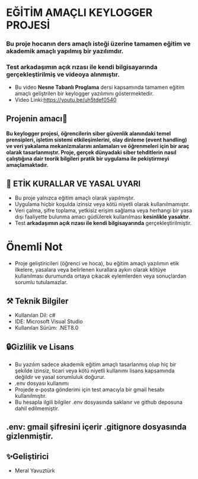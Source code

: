 # EĞİTİM AMAÇLI KEYLOGGER PROJESİ
### Bu proje hocanın ders amaçlı isteği üzerine tamamen **eğitim ve akademik** amaçlı yapılmış bir yazılımdır.
### Test arkadaşımın açık rızası ile kendi bilgisayarında gerçekleştirilmiş ve videoya alınmıştır.
* Bu video **Nesne Tabanlı Proglama** dersi kapsamında tamamen eğitim amaçlı geliştrilen bir keylogger yazılımını göstermektedir.
* Video Linki:https://youtu.be/uh5tdef0540
## Projenin amacı🎯
#### Bu keylogger projesi, öğrencilerin siber güvenlik alanındaki temel prensipleri, işletim sistemi etkileşimlerini, olay dinleme (event handling) ve veri yakalama mekanizmalarını **anlamaları ve öğrenmeleri** için bir araç olarak tasarlanmıştır. Proje, gerçek dünyadaki siber tehditlerin nasıl çalıştığına dair teorik bilgileri pratik bir uygulama ile pekiştirmeyi amaçlamaktadır.
## 📣 ETİK KURALLAR VE YASAL UYARI
* Bu proje yalnızca eğitim amaçlı olarak yapılmıştır.
* Uygulama hiçbir koşulda izinsiz veya kötü niyetli olarak kullanılmamıştır.
* Veri çalma, şifre toplama, yetkisiz erişim sağlama veya herhangi bir yasa dışı faaliyette bulunma amacı güdülerek kullanılması **kesinlikle yasaktır**.
* Test **arkadaşımın açık rızası ile kendi bilgisayarında** gerçekleştirilmiştir.
# **Önemli Not**
* Proje geliştiricileri (öğrenci ve hoca), bu eğitim amaçlı yazılımın etik ilkelere, yasalara veya belirlenen kurallara aykırı olarak kötüye kullanılması durumunda ortaya çıkacak eylemlerden veya sonuçlardan  sorumlu tutulamazlar.
## ⚒️ Teknik Bilgiler
* Kullanılan Dil: c#
* IDE: Microsoft Visual Studio
* Kullanılan Sürüm: .NET8.0
## 🔒Gizlilik ve Lisans
* Bu yazılım sadece akademik eğitim amaçlı tasarlanmış olup hiç bir şekilde izinsiz, ticari veya kötü niyetli kullanımı lisans kapsamında değildir ve yasal sorumluluk doğurur.
* .env dosyası kullanımı
* Projede e-posta gönderimi için test amacıyla bir gmail hesabı kullanılmıştır.
* Bu hesapla ilgili bilgiler .env dosyasında saklanır ve github deposuna dahil edilmemiştir.
## .env: gmail şifresini içerir .gitignore dosyasında gizlenmiştir.
## ✨Geliştirici
* Meral Yavuztürk


